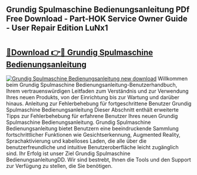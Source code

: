 ## Grundig Spulmaschine Bedienungsanleitung PDf Free Download - Part-HOK Service Owner Guide - User Repair Edition LuNx1

# <h2><a href="http://df0r5k.blite.top/?on=Grundig+Spulmaschine+Bedienungsanleitung">🔗Download 👉🔴 Grundig Spulmaschine Bedienungsanleitung</a></h2>

[![Grundig Spulmaschine Bedienungsanleitung new download](https://i.imgur.com/lujVjoI.png)](http://df0r5k.blite.top/?on=Grundig+Spulmaschine+Bedienungsanleitung)
Willkommen beim Grundig Spulmaschine Bedienungsanleitung-Benutzerhandbuch, Ihrem vertrauenswürdigen Leitfaden zum Verständnis und zur Verwendung Ihres neuen Produkts, von der Einrichtung bis zur Wartung und darüber hinaus. Anleitung zur Fehlerbehebung für fortgeschrittene Benutzer Grundig Spulmaschine Bedienungsanleitung Dieser Abschnitt enthält erweiterte Tipps zur Fehlerbehebung für erfahrene Benutzer Ihres neuen Grundig Spulmaschine Bedienungsanleitung. Grundig Spulmaschine Bedienungsanleitung bietet Benutzern eine beeindruckende Sammlung fortschrittlicher Funktionen wie Gesichtserkennung, Augmented Reality, Sprachaktivierung und kabelloses Laden, die alle über die benutzerfreundliche und intuitive Benutzeroberfläche leicht zugänglich sind. Ihr Erfolg ist unser Ziel Grundig Spulmaschine BedienungsanleitungDD. Wir sind bestrebt, Ihnen die Tools und den Support zur Verfügung zu stellen, die Sie benötigen.

